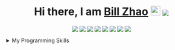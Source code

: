 <h1 align="center">Hi there, I am <a href="https://www.iambillzhao.com/" target="_blank">Bill Zhao</a> <img src="https://media.giphy.com/media/hvRJCLFzcasrR4ia7z/giphy.gif" width="25px"> <a href="https://www.iambillzhao.com/" target="blank"> <img align="center" src="https://img.shields.io/badge/Open_To_Work!-FFA500?style=for-the-badge&logo=rss&logoColor=white"></h1>
<p align="center">
  <a href="https://www.iambillzhao.com/" target="blank"><img align="center" src="https://img.shields.io/badge/Website-18BFFF?style=for-the-badge&logo=LibreOffice&logoColor=white"></a>
  <a href="https://www.iambillzhao.com/resume" target="blank"><img align="center" src="https://img.shields.io/badge/Resume-34A853?style=for-the-badge&logo=google-sheets&logoColor=white"></a>
  <a href="https://www.linkedin.com/in/iambillzhao/" target="blank"><img align="center" src="https://img.shields.io/badge/LinkedIn-0077B5?style=for-the-badge&logo=linkedin&logoColor=white"></a>
  <a href="https://scholar.google.com/citations?user=-ruLhVAAAAAJ" target="blank"><img align="center" src="https://img.shields.io/badge/Google%20Scholar-E37400?style=for-the-badge&logo=google&logoColor=white"></a>
  <a href="https://www.github.com/iambillzhao/" target="blank"><img align="center" src="https://img.shields.io/badge/GitHub-100000?style=for-the-badge&logo=github&logoColor=white"></a>
  <a href="https://www.facebook.com/iambillzhao/" target="blank"><img align="center" src="https://img.shields.io/badge/Facebook-1877F2?style=for-the-badge&logo=facebook&logoColor=white"></a>
  <a href="https://www.instagram.com/iambillzhao/" target="blank"><img align="center" src="https://img.shields.io/badge/Instagram-E4405F?style=for-the-badge&logo=instagram&logoColor=white"></a>
  <a href="https://www.twitter.com/iambillzhao/" target="blank"><img align="center" src="https://img.shields.io/badge/Twitter-1DA1F2?style=for-the-badge&logo=twitter&logoColor=white"></a>
</p>

<details>
  <summary>My Programming Skills</summary>
    <p align="center">
      <a href="https://www.iambillzhao.com/" target="blank"><img align="center" src="https://img.shields.io/badge/Java-ED8B00?style=for-the-badge&logo=java&logoColor=white">
      <a href="https://www.iambillzhao.com/" target="blank"><img align="center" src="https://img.shields.io/badge/C%2B%2B-00599C?style=for-the-badge&logo=c%2B%2B&logoColor=white">
      <a href="https://www.iambillzhao.com/" target="blank"><img align="center" src="https://img.shields.io/badge/C-00599C?style=for-the-badge&logo=c&logoColor=white">
      <a href="https://www.iambillzhao.com/" target="blank"><img align="center" src="https://img.shields.io/badge/Python-3776AB?style=for-the-badge&logo=python&logoColor=white">
      <a href="https://www.iambillzhao.com/" target="blank"><img align="center" src="https://img.shields.io/badge/HTML-239120?style=for-the-badge&logo=html5&logoColor=white">
      <a href="https://www.iambillzhao.com/" target="blank"><img align="center" src="https://img.shields.io/badge/CSS-239120?&style=for-the-badge&logo=css3&logoColor=white">
      <a href="https://www.iambillzhao.com/" target="blank"><img align="center" src="https://img.shields.io/badge/PHP-777BB4?style=for-the-badge&logo=php&logoColor=white">
      <a href="https://www.iambillzhao.com/" target="blank"><img align="center" src="https://img.shields.io/badge/JavaScript-323330?style=for-the-badge&logo=javascript&logoColor=F7DF1E">
      <a href="https://www.iambillzhao.com/" target="blank"><img align="center" src="https://img.shields.io/badge/R-75AADB?style=for-the-badge&logo=RStudio&logoColor=white">
      <a href="https://www.iambillzhao.com/" target="blank"><img align="center" src="https://img.shields.io/badge/SQL-07405E?style=for-the-badge&logo=sqlite&logoColor=white">
      <a href="https://www.iambillzhao.com/" target="blank"><img align="center" src="https://img.shields.io/badge/Assembly-217346?style=for-the-badge&logo=motorola&logoColor=white">
    </p>
    <img align="left" src="https://github-readme-stats.vercel.app/api?username=iambillzhao&show_icons=true&hide_border=true&hide_title=true&count_private=true" />
    <img align="left" src="https://github-readme-stats.vercel.app/api/top-langs/?username=iambillzhao&hide_border=true&layout=compact&hide_title=true" />
</details>
